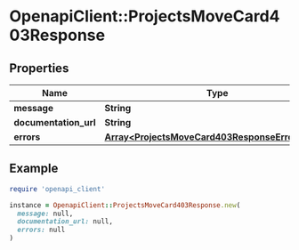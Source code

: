 # OpenapiClient::ProjectsMoveCard403Response

## Properties

| Name | Type | Description | Notes |
| ---- | ---- | ----------- | ----- |
| **message** | **String** |  | [optional] |
| **documentation_url** | **String** |  | [optional] |
| **errors** | [**Array&lt;ProjectsMoveCard403ResponseErrorsInner&gt;**](ProjectsMoveCard403ResponseErrorsInner.md) |  | [optional] |

## Example

```ruby
require 'openapi_client'

instance = OpenapiClient::ProjectsMoveCard403Response.new(
  message: null,
  documentation_url: null,
  errors: null
)
```

